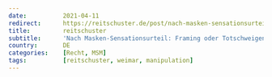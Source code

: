 ```yaml
---
date:          2021-04-11
redirect:      https://reitschuster.de/post/nach-masken-sensationsurteil-framing-oder-totschweigen/
title:         reitschuster
subtitle:      'Nach Masken-Sensationsurteil: Framing oder Totschweigen'
country:       DE
categories:    [Recht, MSM]
tags:          [reitschuster, weimar, manipulation]
---
```

